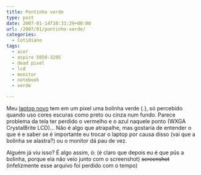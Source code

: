 ```yaml
---
title: Pontinho verde
type: post
date: 2007-01-14T10:33:29+00:00
url: /2007/01/pontinho-verde/
categories:
  - Cotidiano
tags:
  - acer
  - aspire 5050-3205
  - dead pixel
  - lcd
  - monitor
  - notebook
  - verde

---
```

Meu [laptop novo][1] tem em um pixel uma bolinha verde (<span style="color:#0f0;font-weight:bold;">.</span>), só percebido quando uso cores escuras como preto ou cinza num fundo. Parece problema da tela ter perdido o vermelho e o azul naquele ponto (WXGA CrystalBrite LCD)… Não é algo que atrapalhe, mas gostaria de entender o que é e saber se é importante eu trocar o laptop por causa disso (vai que a bolinha se alastra?) ou o monitor dá pau de vez.

Alguém já viu isso? É algo assim, ó: (é claro que depois eu é que pûs a bolinha, porque ela não veio junto com o screenshot) ~~screenshot~~ (infelizmente esse arquivo foi perdido com o tempo)

 [1]: /2007/01/ive-got-the-power/


